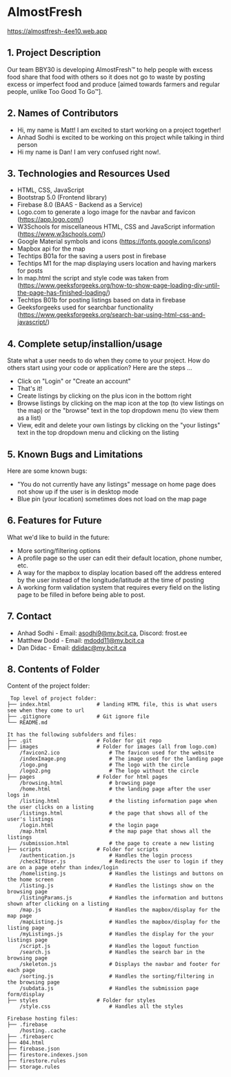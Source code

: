 # AlmostFresh
https://almostfresh-4ee10.web.app
## 1. Project Description
Our team BBY30 is developing AlmostFresh™ to help people with excess food share that food with others so it does not go to waste by posting excess or imperfect food and produce [aimed towards farmers and regular people, unlike Too Good To Go™].

## 2. Names of Contributors
* Hi, my name is Matt! I am excited to start working on a project together!
* Anhad Sodhi is excited to be working on this project while talking in third person
* Hi my name is Dan! I am very confused right now!.
	
## 3. Technologies and Resources Used
* HTML, CSS, JavaScript
* Bootstrap 5.0 (Frontend library)
* Firebase 8.0 (BAAS - Backend as a Service)
* Logo.com to generate a logo image for the navbar and favicon (https://app.logo.com/)
* W3Schools for miscellaneous HTML, CSS and JavaScript information (https://www.w3schools.com/)
* Google Material symbols and icons (https://fonts.google.com/icons)
* Mapbox api for the map
* Techtips B01a for the saving a users post in firebase
* Techtips M1 for the map displaying users location and having markers for posts
* In map.html the script and style code was taken from (https://www.geeksforgeeks.org/how-to-show-page-loading-div-until-the-page-has-finished-loading/)
* Techtips B01b for posting listings based on data in firebase
* Geeksforgeeks used for searchbar functionality (https://www.geeksforgeeks.org/search-bar-using-html-css-and-javascript/)


## 4. Complete setup/installion/usage
State what a user needs to do when they come to your project.  How do others start using your code or application?
Here are the steps ...
* Click on "Login" or "Create an account"
* That's it!
* Create listings by clicking on the plus icon in the bottom right
* Browse listings by clicking on the map icon at the top (to view listings on the map) or the "browse" text in the top dropdown menu (to view them as a list)
* View, edit and delete your own listings by clicking on the "your listings" text in the top dropdown menu and clicking on the listing

## 5. Known Bugs and Limitations
Here are some known bugs:
* "You do not currently have any listings" message on home page does not show up if the user is in desktop mode
* Blue pin (your location) sometimes does not load on the map page

## 6. Features for Future
What we'd like to build in the future:
* More sorting/filtering options
* A profile page so the user can edit their default location, phone number, etc.
* A way for the mapbox to display location based off the address entered by the user instead of the longitude/latitude at the time of posting
* A working form validation system that requires every field on the listing page to be filled in before being able to post.

## 7. Contact
* Anhad Sodhi  - Email: asodhi9@my.bcit.ca, Discord: frost.ee
* Matthew Dodd - Email: mdodd11@my.bcit.ca
* Dan Didac    - Email: ddidac@my.bcit.ca

## 8. Contents of Folder
Content of the project folder:

```
 Top level of project folder: 
├── index.html               # landing HTML file, this is what users see when they come to url
├── .gitignore               # Git ignore file
└── README.md

It has the following subfolders and files:
├── .git                     # Folder for git repo
├── images                   # Folder for images (all from logo.com)
    /favicon2.ico                # The favicon used for the website
    /indexImage.png              # The image used for the landing page
    /logo.png                    # The logo with the circle
    /logo2.png                   # The logo without the circle
├── pages                    # Folder for html pages
    /browsing.html               # browsing page
    /home.html                   # the landing page after the user logs in
    /listing.html                # the listing information page when the user clicks on a listing
    /listings.html               # the page that shows all of the user's listings
    /login.html                  # the login page
    /map.html                    # the map page that shows all the listings
    /submission.html             # the page to create a new listing
├── scripts                  # Folder for scripts
    /authentication.js           # Handles the login process
    /checkIfUser.js              # Redirects the user to login if they are on a page otehr than index/login
    /homelisting.js              # Handles the listings and buttons on the home screen
    /listing.js                  # Handles the listings show on the browsing page
    /listingParams.js            # Handles the information and buttons shown after clicking on a listing
    /map.js                      # Handles the mapbox/display for the map page
    /mapListing.js               # Handles the mapbox/display for the listing page
    /myListings.js               # Handles the display for the your listings page
    /script.js                   # Handles the logout function
    /search.js                   # Handles the search bar in the browsing page
    /skeleton.js                 # Displays the navbar and footer for each page
    /sorting.js                  # Handles the sorting/filtering in the browsing page
    /subdata.js                  # Handles the submission page form/display
├── styles                   # Folder for styles
    /style.css                   # Handles all the styles

Firebase hosting files: 
├── .firebase
	/hosting..cache
├── .firebaserc
├── 404.html
├── firebase.json
├── firestore.indexes.json
├── firestore.rules
├── storage.rules

```


